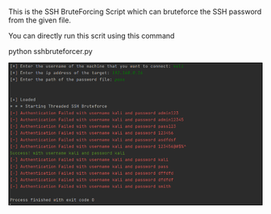 This is the SSH BruteForcing Script which can bruteforce the SSH password from the given file.

You can directly run this scrit using this command

python sshbruteforcer.py

![](images/image1.png)
